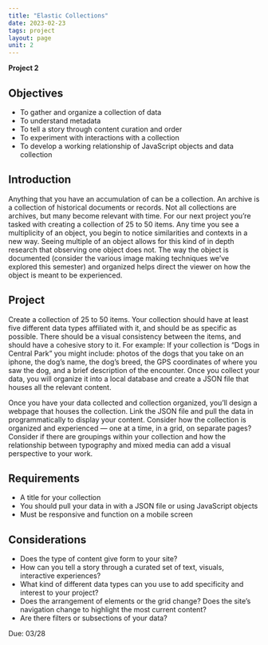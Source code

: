```yaml
---
title: "Elastic Collections"
date: 2023-02-23
tags: project
layout: page
unit: 2
---
```


**Project 2**

## Objectives
- To gather and organize a collection of data 
- To understand metadata
- To tell a story through content curation and order
- To experiment with interactions with a collection
- To develop a working relationship of JavaScript objects and data collection
 

## Introduction
Anything that you have an accumulation of can be a collection. An archive is a collection of historical documents or records. Not all collections are archives, but many become relevant with time. For our next project you’re tasked with creating a collection of 25 to 50 items. Any time you see a multiplicity of an object, you begin to notice similarities and contexts in a new way. Seeing multiple of an object allows for this kind of in depth research that observing one object does not. The way the object is documented (consider the various image making techniques we’ve explored this semester) and organized helps direct the viewer on how the object is meant to be experienced.


## Project
Create a collection of 25 to 50 items. Your collection should have at least five different data types affiliated with it, and should be as specific as possible. There should be a visual consistency between the items, and should have a cohesive story to it. For example: If your collection is “Dogs in Central Park” you might include: photos of the dogs that you take on an iphone, the dog’s name, the dog’s breed, the GPS coordinates of where you saw the dog, and a brief description of the encounter. Once you collect your data, you will organize it into a local database and create a JSON file that houses all the relevant content. 

Once you have your data collected and collection organized, you’ll design a webpage that houses the collection. Link the JSON file and pull the data in programmatically to display your content. Consider how the collection is organized and experienced — one at a time, in a grid, on separate pages? Consider if there are groupings within your collection and how the relationship between typography and mixed media can add a visual perspective to your work.

## Requirements
- A title for your collection
- You should pull your data in with a JSON file or using JavaScript objects
- Must be responsive and function on a mobile screen


## Considerations
- Does the type of content give form to your site?
- How can you tell a story through a curated set of text, visuals, interactive experiences?
- What kind of different data types can you use to add specificity and interest to your project?
- Does the arrangement of elements or the grid change? Does the site’s navigation change to highlight the most current content?
- Are there filters or subsections of your data?

Due: 03/28
